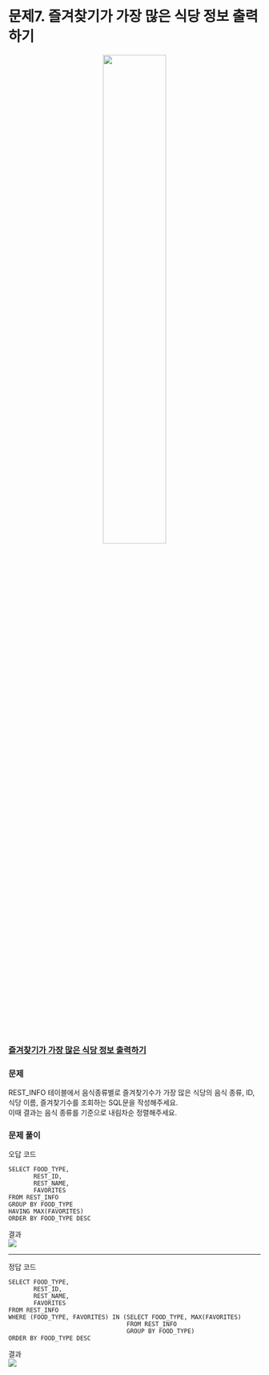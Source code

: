 # 문제7. 즐겨찾기가 가장 많은 식당 정보 출력하기
<center><img src="https://user-images.githubusercontent.com/77037338/210046724-5f984c66-80c3-4c70-9fdc-32371e86c30c.png" width="50%" height="50%"></center>

### [즐겨찾기가 가장 많은 식당 정보 출력하기](https://school.programmers.co.kr/learn/courses/30/lessons/131123)

### 문제
REST_INFO 테이블에서 음식종류별로 즐겨찾기수가 가장 많은 식당의 음식 종류, ID, 식당 이름, 즐겨찾기수를 조회하는 SQL문을 작성해주세요. <br>
이때 결과는 음식 종류를 기준으로 내림차순 정렬해주세요.<br>

### 문제 풀이
오답 코드<br>
```Mysql
SELECT FOOD_TYPE, 
       REST_ID, 
       REST_NAME, 
       FAVORITES
FROM REST_INFO
GROUP BY FOOD_TYPE
HAVING MAX(FAVORITES)
ORDER BY FOOD_TYPE DESC
```
결과<br>
<img src="https://user-images.githubusercontent.com/77037338/210742233-b5e952cc-fc79-4932-8ced-70a8e1b9148e.png">

---

정답 코드<br>
```Mysql
SELECT FOOD_TYPE, 
       REST_ID, 
       REST_NAME, 
       FAVORITES
FROM REST_INFO
WHERE (FOOD_TYPE, FAVORITES) IN (SELECT FOOD_TYPE, MAX(FAVORITES)
                                 FROM REST_INFO
                                 GROUP BY FOOD_TYPE)
ORDER BY FOOD_TYPE DESC
```
결과<br>
<img src="https://user-images.githubusercontent.com/77037338/210744064-ba9407fc-b110-4af6-ab1a-634068186658.png">
